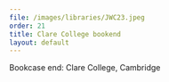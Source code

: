 ```yaml
---
file: /images/libraries/JWC23.jpeg
order: 21
title: Clare College bookend
layout: default
---
```

Bookcase end: Clare College, Cambridge
